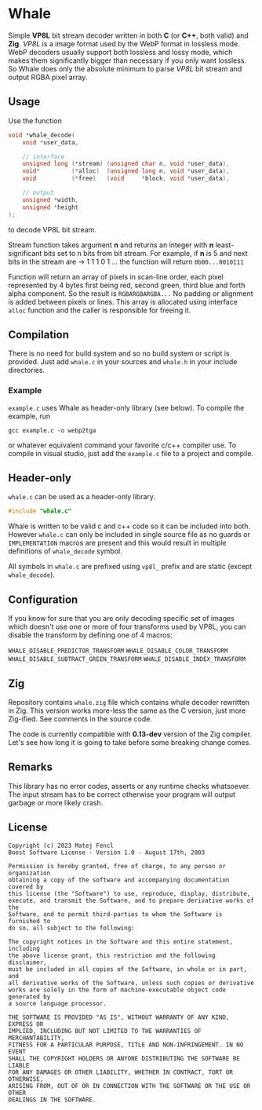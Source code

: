 # Whale
Simple __VP8L__ bit stream decoder written in both __C__ (or __C++__, both valid) and __Zig__.
_VP8L_ is a image format used by the WebP format in lossless mode.
WebP decoders usually support both lossless and lossy mode, which makes them significantly bigger than necessary if you only want lossless. So Whale does only the absolute minimum to parse _VP8L_ bit stream and output RGBA pixel array.

## Usage
Use the function
```c
void *whale_decode(
    void *user_data,

    // interface
    unsigned long (*stream) (unsigned char n, void *user_data),
    void*         (*alloc)  (unsigned long n, void *user_data),
    void          (*free)   (void     *block, void *user_data),

    // output
    unsigned *width,
    unsigned *height
);
```
to decode VP8L bit stream.

Stream function takes argument __n__ and returns an integer with __n__ least-significant bits set to n bits from bit stream. For example, if __n__ is 5 and next bits in the stream are -> 1 1 1 0 1 ... the function will return `0b00...0010111`

Function will return an array of pixels in scan-line order, each pixel represented by 4 bytes first being red, second green, third blue and forth alpha component. So the result is `RGBARGBARGBA...` No padding or alignment is added between pixels or lines. This array is allocated using interface `alloc` function and the caller is responsible for freeing it.

## Compilation
There is no need for build system and so no build system or script is provided. Just add `whale.c` in your sources and `whale.h` in your include directories.

### Example

`example.c` uses Whale as header-only library (see below). To compile the example, run
```
gcc example.c -o webp2tga
```
or whatever equivalent command your favorite c/c++ compiler use.
To compile in visual studio, just add the `example.c` file to a project and compile.

## Header-only
`whale.c` can be used as a header-only library.
```c
#include "whale.c"
```
Whale is written to be valid c and c++ code so it can be included into both.
However `whale.c` can only be included in single source file as no guards or `IMPLEMENTATION` macros are present and this would result in multiple definitions of `whale_decode` symbol.

All symbols in `whale.c` are prefixed using `vp8l_` prefix and are static (except `whale_decode`).

## Configuration
If you know for sure that you are only decoding specific set of images which doesn't use one or more of four transforms used by VP8L, you can disable the transform by defining one of 4 macros:

`WHALE_DISABLE_PREDICTOR_TRANSFORM`
`WHALE_DISABLE_COLOR_TRANSFORM`
`WHALE_DISABLE_SUBTRACT_GREEN_TRANSFORM`
`WHALE_DISABLE_INDEX_TRANSFORM`

## Zig
Repository contains `whale.zig` file which contains whale decoder rewritten in Zig. This version works more-less the same as the C version, just more Zig-ified. See comments in the source code.

The code is currently compatible with __0.13-dev__ version of the Zig compiler. Let's see how long it is going to take before some breaking change comes.

## Remarks
This library has no error codes, asserts or any runtime checks whatsoever. The input stream has to be correct otherwise your program will output garbage or more likely crash.

## License
```
Copyright (c) 2023 Matej Fencl
Boost Software License - Version 1.0 - August 17th, 2003

Permission is hereby granted, free of charge, to any person or organization
obtaining a copy of the software and accompanying documentation covered by
this license (the "Software") to use, reproduce, display, distribute,
execute, and transmit the Software, and to prepare derivative works of the
Software, and to permit third-parties to whom the Software is furnished to
do so, all subject to the following:

The copyright notices in the Software and this entire statement, including
the above license grant, this restriction and the following disclaimer,
must be included in all copies of the Software, in whole or in part, and
all derivative works of the Software, unless such copies or derivative
works are solely in the form of machine-executable object code generated by
a source language processor.

THE SOFTWARE IS PROVIDED "AS IS", WITHOUT WARRANTY OF ANY KIND, EXPRESS OR
IMPLIED, INCLUDING BUT NOT LIMITED TO THE WARRANTIES OF MERCHANTABILITY,
FITNESS FOR A PARTICULAR PURPOSE, TITLE AND NON-INFRINGEMENT. IN NO EVENT
SHALL THE COPYRIGHT HOLDERS OR ANYONE DISTRIBUTING THE SOFTWARE BE LIABLE
FOR ANY DAMAGES OR OTHER LIABILITY, WHETHER IN CONTRACT, TORT OR OTHERWISE,
ARISING FROM, OUT OF OR IN CONNECTION WITH THE SOFTWARE OR THE USE OR OTHER
DEALINGS IN THE SOFTWARE.
```

